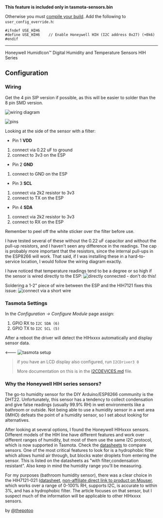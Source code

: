 **This feature is included only in tasmota-sensors.bin** 

Otherwise you must [compile your build](Compile-your-build). Add the following to `user_config_override.h`:
```
#ifndef USE_HIH6
#define USE_HIH6    // Enable Honeywell HIH (I2C address 0x27) (+0k6)
#endif
```
----
Honeywell HumidIcon™ Digital Humidity and Temperature Sensors HIH Series

## Configuration

### Wiring
Get the 4 pin SIP version if possible, as this will be easier to solder than the 8 pin SMD version.

![wiring diagram](https://i.imgur.com/UzP6Z85.png)

![pins](https://i.imgur.com/GnNDvxm.jpg)

Looking at the side of the sensor with a filter:
* Pin 1 **VDD**
 1.  connect via 0.22 uF to ground
 1.  connect to 3v3 on the ESP
* Pin 2 **GND**
 1.  connect to GND on the ESP
* Pin 3 **SCL**
 1.  connect via 2k2 resistor to 3v3
 1.  connect to TX on the ESP 
* Pin 4 **SDA**
 1.  connect via 2k2 resistor to 3v3
 1.  connect to RX on the ESP

Remember to peel off the white sticker over the filter before use.

I have tested several of these without the 0.22 uF capacitor and without the pull-up resistors, and I haven't seen any difference in the readings.  The cap is probably more important that the resistors, since the internal pull-ups in the ESP8266 will work. That said, if I was installing these in a hard-to-service location, I would follow the wiring diagram exactly.

I have noticed that temperature readings tend to be a degree or so high if the sensor is wired directly to the ESP:
![directly connected - don't do this!](https://i.imgur.com/yKGJ8OR.jpg)

Soldering a 1-2" piece of wire between the ESP and the HIH7121 fixes this issue:
![connect via a short wire](https://i.imgur.com/AznIPGX.jpg)

### Tasmota Settings
In the _Configuration -> Configure Module_ page assign:
1. GPIO RX to `I2C SDA (6)`
2. GPIO TX to `I2C SCL (5)`

After a reboot the driver will detect the HIHxxxx automatically and display sensor data.

<--- ![tasmota setup](https://i.imgur.com/UYOUPm7.png)

>if you have an LCD display also configured, run `I2CDriver3 0`
>
> More documentation on this is in the [I2CDEVICES.md](https://github.com/arendst/Tasmota/blob/development/I2CDEVICES.md) file.

### Why the Honeywell HIH series sensors?
The go-to humidity sensor for the DIY Arduino/ESP8266 community is the DHT22.  Unfortunately, this sensor has a tendency to collect condensation and give false readings (usually 99.9% RH) in wet environments like a bathroom or outside.  Not being able to use a humidity sensor in a wet area (IMHO) defeats the point of a humidity sensor, so I set about looking for alternatives.

After looking at several options, I found the Honeywell HIHxxxx sensors. Different models of the HIH line have different features and work over different ranges of humidity, but most of them use the same I2C protocol, which is now supported in Tasmota.  Check the [datasheets](https://sensing.honeywell.com/sensors/humidity-sensors) to compare sensors.  One of the most critical features to look for is a hydrophobic filter which allows humid air through, but blocks water droplets from entering the sensor.  This is listed on the datasheets as "with filter,condensation resistant".  Also keep in mind the humidity range you'll be measuring.

For my purposes (bathroom humidity sensor), there was a clear choice in the HIH7121-021 ([datasheet](https://www.mouser.com/datasheet/2/187/honeywell-sensing-humidicon-hih7000-series-product-1140774.pdf), [non-affiliate direct link to product on Mouser](https://www.mouser.com/ProductDetail/Honeywell/HIH7121-021-001?qs=sGAEpiMZZMsrQJTAfdCBRHqyplkhxKu6kqHzVrlY%2FZM%3D), which works over a range of 0-100% RH, supports I2C, is accurate to within 3%, and has a hydrophobic filter. The article focuses on that sensor, but I suspect much of the information will be applicable to other HIHxxxx sensors.

by [@thepotoo](https://github.com/thepotoo)
